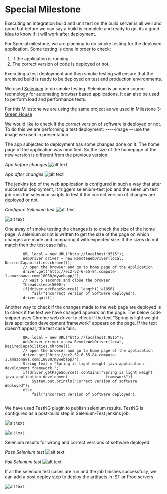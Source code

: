 # Special Milestone

Executing an integration build and unit test on the build server is all well and good but before we can 
say a build is complete and ready to go, its a good idea to know if it will work after deployment.

For Special milestone, we are planning to do smoke testing for the deployed application. Some testing is done 
in order to check:

1. If the application is running 
2. The correct version of code is deployed or not.

Executing a test deployment and then smoke testing will ensure that the archived build is ready to be deployed on
test and production environments.

We used [Selenium](http://www.seleniumhq.org/) to do smoke testing. Selenium is an open source technology for automating browser based applications. It can also be used to perform load and performance tests.

For this Milestone we are using the same project as we used in Milestone 3: [Green House](https://github.com/spring-projects/greenhouse)

We would like to check if the correct version of software is deployed or not. To do this we are performing a test deployment:
-----image -- use the image we used in presentation

The app subjected to deployment has some changes done on it. The home page of the application was modified. So,the size of the homepage of the new version is different from the previous version. 

*App before changes*
![alt text](https://github.ncsu.edu/github-enterprise-assets/0000/2100/0000/0782/74b53bba-ec62-11e4-87cb-734cdbe9cf21.png)

*App after changes*
![alt text](https://github.ncsu.edu/github-enterprise-assets/0000/2100/0000/0781/5baf7202-ec62-11e4-8c53-a67f4394dc81.png)

The jenkins job of the web application is configured in such a way that after successful deployment, It triggers selenium-test job and the selenium test job runs the selenium scripts to test if the correct version of changes are deployed or not.

*Configure Selenium test*
![alt text](https://github.ncsu.edu/github-enterprise-assets/0000/2100/0000/0789/191f59e6-ec64-11e4-8911-a6aef8933a6f.png)

![alt text](https://github.ncsu.edu/github-enterprise-assets/0000/2100/0000/0783/d1ea7250-ec62-11e4-92a2-62c732978e68.png)
 
One away of smoke testing the changes is to check the size of the home page. A selenium script is written to get the size of the page on which changes are made and comparing it with expected size. If the sizes do not match then the test case fails. 

```
		URL local = new URL("http://localhost:9515");
		WebDriver driver = new RemoteWebDriver(local, DesiredCapabilities.chrome());
		// open the browser and go to home page of the application
		driver.get("http://ec2-52-6-55-84.compute-1.amazonaws.com:18080/mywebapp/");
		// wait 5 seconds and close the browser
		Thread.sleep(5000);
		if(driver.getPageSource().length()!=1856)
			fail("Incorrect version of Software deployed");
		driver.quit();

```

Another way to check if the changes made to the web page are deployed is to check if the text we have changed appears on the page. The below code snippet uses Chrome web driver to check if the text "Spring is light weight java application development framework" appears on the page. If the text doesn't appear, the test case fails. 

```
  		URL local = new URL("http://localhost:9515");
		WebDriver driver = new RemoteWebDriver(local, DesiredCapabilities.chrome());
		// open the browser and go to home page of the application
		driver.get("http://ec2-52-6-55-84.compute-1.amazonaws.com:18080/mywebapp/");
		String text = "Spring is light weight java application development framework ";
		if(driver.getPageSource().contains("Spring is light weight java application development   				framework"))
			System.out.println("Correct version of software deployed");
		else
			fail("Incorrect version of Software deployed");
				
```

We have used TestNG plugin to publish selenium results. TestNG is configured as a post-build step in Selenium-Test jenkins job. 

![alt text](https://github.ncsu.edu/github-enterprise-assets/0000/2100/0000/0784/165aec08-ec63-11e4-86d7-2e27a291a36d.png)

![alt text](https://github.ncsu.edu/github-enterprise-assets/0000/2100/0000/0788/16ab2852-ec64-11e4-99b4-cc4fc463b40a.png)

Selenium results for wrong and correct versions of software deployed.

*Pass Selenium test*
![alt text](https://github.ncsu.edu/github-enterprise-assets/0000/2100/0000/0786/3f715bc2-ec63-11e4-82b8-bd7f774e5365.png)

*Fail Selenium test*
![alt text](https://github.ncsu.edu/github-enterprise-assets/0000/2100/0000/0785/3d0ded0a-ec63-11e4-8805-94e49aaeb6d4.png)


If all the selenium test cases are run and the job finishes successfully, we can add a post deploy step to deploy the artifacts in IST or Prod servers.

![alt text](https://github.ncsu.edu/github-enterprise-assets/0000/2100/0000/0787/1496fb18-ec64-11e4-90e3-ae891fe71bb3.png)





